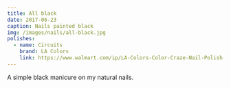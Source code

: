 ```yaml
---
title: All black
date: 2017-06-23
caption: Nails painted black 
img: /images/nails/all-black.jpg
polishes:
  - name: Circuits
    brand: LA Colors
    link: https://www.walmart.com/ip/LA-Colors-Color-Craze-Nail-Polish-Circuits-0-44-Oz/35018817
---
```


A simple black manicure on my natural nails.